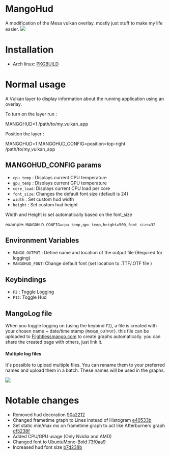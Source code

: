 # MangoHud

A modification of the Mesa vulkan overlay. mostly just stuff to make my life easier.
![](gifs/overlay_example.gif)

# Installation
- Arch linux: [PKGBUILD](https://github.com/flightlessmango/PKGBUILDS/blob/master/vulkan-mesa-layer-mango/PKGBUILD)

# Normal usage
A Vulkan layer to display information about the running application
using an overlay.

To turn on the layer run :

MANGOHUD=1 /path/to/my_vulkan_app

Position the layer :

MANGOHUD=1 MANGOHUD_CONFIG=position=top-right /path/to/my_vulkan_app

## MANGOHUD_CONFIG params
- `cpu_temp` :  Displays current CPU temperature
- `gpu_temp` :  Displays current GPU temperature
- `core_load`:  Displays current CPU load per core
- `font_size`:  Changes the default font size (default is 24)
- `width`    :  Set custom hud width
- `height`   :  Set custom hud height

Width and Height is set automatically based on the font_size

example: `MANGOHUD_CONFIG=cpu_temp,gpu_temp,height=500,font_size=32`

## Environment Variables
- `MANGO_OUTPUT` : Define name and location of the output file (Required for logging)
- `MANGOHUD_FONT`: Change default font (set location to .TTF/.OTF file )

## Keybindings
- `F2` : Toggle Logging
- `F12`: Toggle Hud

## MangoLog file

When you toggle logging on (using the keybind `F2`), a file is created with your chosen name + date/time stamp (`MANGO_OUTPUT`). this file can be uploaded to [Flightlessmango.com](https://flightlessmango.com/games/user_benchmarks) to create graphs automatically.
you can share the created page with others, just link it.

#### Multiple log files

It's possible to upload multiple files. You can rename them to your preferred names and upload them in a batch.
These names will be used in the graphs.

![](gifs/uploading.gif)

# Notable changes
- Removed hud decoration [90a2212](https://github.com/flightlessmango/mesa/commit/90a2212055a8047d46d0220d5fdc30a76900aaed)
- Changed frametime graph to Lines instead of Histogram [e40533b](https://github.com/flightlessmango/mesa/commit/e40533b7f46858e5b9f08829e789277b2364d5d1)
- Set static min/max ms on frametime graph to act like Afterburners graph [df5238f](https://github.com/flightlessmango/mesa/commit/df5238f990218f5d6e698d572b05ddd19e52b108)
- Added CPU/GPU usage (Only Nvidia and AMD)
- Changed font to UbuntuMono-Bold [73f0aa9](https://github.com/flightlessmango/mesa/commit/73f0aa94d382365205a4a4128d82208315b0b190)
- Increased hud font size [b7d238b](https://github.com/flightlessmango/mesa/commit/b7d238b07eb82153f272d34bf7d1353b701f32e0)
